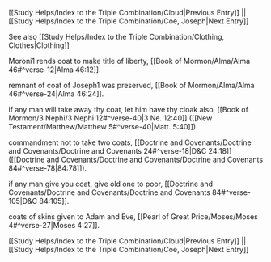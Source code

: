 [[Study Helps/Index to the Triple Combination/Cloud|Previous Entry]]  ||  [[Study Helps/Index to the Triple Combination/Coe, Joseph|Next Entry]]

 See also [[Study Helps/Index to the Triple Combination/Clothing, Clothes|Clothing]]

 Moroni1 rends coat to make title of liberty, [[Book of Mormon/Alma/Alma 46#^verse-12|Alma 46:12]].

 remnant of coat of Joseph1 was preserved, [[Book of Mormon/Alma/Alma 46#^verse-24|Alma 46:24]].

 if any man will take away thy coat, let him have thy cloak also, [[Book of Mormon/3 Nephi/3 Nephi 12#^verse-40|3 Ne. 12:40]] ([[New Testament/Matthew/Matthew 5#^verse-40|Matt. 5:40]]).

 commandment not to take two coats, [[Doctrine and Covenants/Doctrine and Covenants/Doctrine and Covenants 24#^verse-18|D&C 24:18]] ([[Doctrine and Covenants/Doctrine and Covenants/Doctrine and Covenants 84#^verse-78|84:78]]).

 if any man give you coat, give old one to poor, [[Doctrine and Covenants/Doctrine and Covenants/Doctrine and Covenants 84#^verse-105|D&C 84:105]].

 coats of skins given to Adam and Eve, [[Pearl of Great Price/Moses/Moses 4#^verse-27|Moses 4:27]].

[[Study Helps/Index to the Triple Combination/Cloud|Previous Entry]]  ||  [[Study Helps/Index to the Triple Combination/Coe, Joseph|Next Entry]]